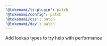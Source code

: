 ```yaml
---
'@tokenami/ts-plugin': patch
'@tokenami/config': patch
'@tokenami/css': patch
'@tokenami/dev': patch
---
```


Add lookup types to try help with performance
